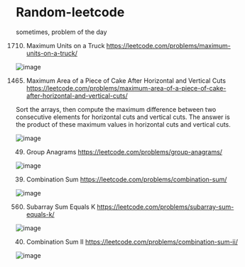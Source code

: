 # Random-leetcode
sometimes, problem of the day 


1710. Maximum Units on a Truck
https://leetcode.com/problems/maximum-units-on-a-truck/

![image](https://user-images.githubusercontent.com/102652030/176890537-85fd111d-ce80-4bd5-a86d-c13ea5f6c0b6.png)

1465. Maximum Area of a Piece of Cake After Horizontal and Vertical Cuts
https://leetcode.com/problems/maximum-area-of-a-piece-of-cake-after-horizontal-and-vertical-cuts/

Sort the arrays, then compute the maximum difference between two consecutive elements for horizontal cuts and vertical cuts.
The answer is the product of these maximum values in horizontal cuts and vertical cuts.

![image](https://user-images.githubusercontent.com/102652030/176989600-3e703924-ae15-4c47-b859-dd423d85a04d.png)

49. Group Anagrams
https://leetcode.com/problems/group-anagrams/

![image](https://user-images.githubusercontent.com/102652030/176994199-6316fc6d-1758-4754-b0d8-c31dc8482626.png)

39. Combination Sum
https://leetcode.com/problems/combination-sum/

![image](https://user-images.githubusercontent.com/102652030/177009186-f2cd33d4-a122-4279-9a9c-c6ed103bc1ec.png)

560. Subarray Sum Equals K
https://leetcode.com/problems/subarray-sum-equals-k/

![image](https://user-images.githubusercontent.com/102652030/177014374-a509c2eb-fc6f-465b-acd1-2ae6482cdc5e.png)

40. Combination Sum II
https://leetcode.com/problems/combination-sum-ii/

![image](https://user-images.githubusercontent.com/102652030/177031842-73c3c015-8e88-465a-816d-cdf494ca1416.png)



